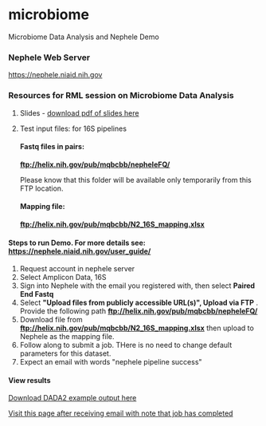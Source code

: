 # microbiome
Microbiome Data Analysis and Nephele Demo

### Nephele Web Server
<https://nephele.niaid.nih.gov>

### Resources for RML session on Microbiome Data Analysis ###
1. Slides - [download pdf of slides here](https://proj-bip-prod-publicread.s3.amazonaws.com/training/Microbiome+and+Nephele/Microbiome_RML.pdf)

2. Test input files: for 16S pipelines
    #### Fastq files in pairs: 
    **ftp://helix.nih.gov/pub/mqbcbb/nepheleFQ/**

    Please know that this folder will be available only temporarily from this FTP location.  
    #### Mapping file: 
    **ftp://helix.nih.gov/pub/mqbcbb/N2_16S_mapping.xlsx**

#### Steps to run Demo.  For more details see: https://nephele.niaid.nih.gov/user_guide/
1. Request account in nephele server
2. Select Amplicon Data, 16S
3. Sign into Nephele with the email you registered with, then select **Paired End Fastq**
4. Select **"Upload files from publicly accessible URL(s)", Upload via FTP** . Provide the following path **ftp://helix.nih.gov/pub/mqbcbb/nepheleFQ/**
5. Download file from **<ftp://helix.nih.gov/pub/mqbcbb/N2_16S_mapping.xlsx>** then upload to Nephele as the mapping file. 
6. Follow along to submit a job.  THere is no need to change default parameters for this dataset.   
7. Expect an email with words "nephele pipeline success"

#### View results

[Download DADA2 example output here](https://nephele-prod-testdata.s3.amazonaws.com/dada_example_output.zip)

[Visit this page after receiving email with note that job has completed](https://nephele.niaid.nih.gov/results/f04730b61840)
